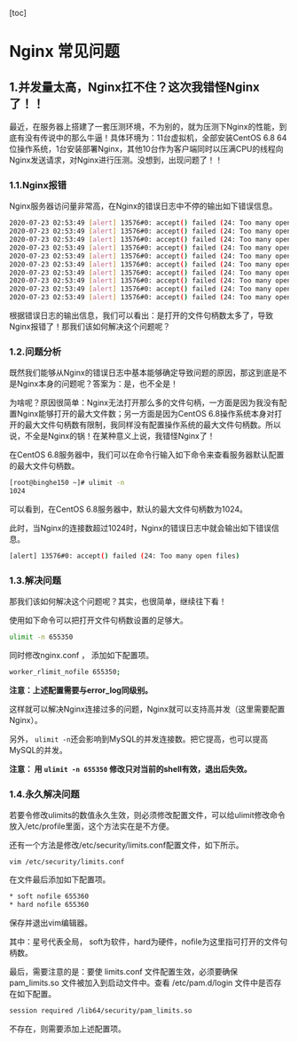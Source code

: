 [toc]



# Nginx 常见问题

## 1.并发量太高，Nginx扛不住？这次我错怪Nginx了！！

最近，在服务器上搭建了一套压测环境，不为别的，就为压测下Nginx的性能，到底有没有传说中的那么牛逼！具体环境为：11台虚拟机，全部安装CentOS 6.8 64位操作系统，1台安装部署Nginx，其他10台作为客户端同时以压满CPU的线程向Nginx发送请求，对Nginx进行压测。没想到，出现问题了！！

### 1.1.Nginx报错

Nginx服务器访问量非常高，在Nginx的错误日志中不停的输出如下错误信息。

```bash
2020-07-23 02:53:49 [alert] 13576#0: accept() failed (24: Too many open files)
2020-07-23 02:53:49 [alert] 13576#0: accept() failed (24: Too many open files)
2020-07-23 02:53:49 [alert] 13576#0: accept() failed (24: Too many open files)
2020-07-23 02:53:49 [alert] 13576#0: accept() failed (24: Too many open files)
2020-07-23 02:53:49 [alert] 13576#0: accept() failed (24: Too many open files)
2020-07-23 02:53:49 [alert] 13576#0: accept() failed (24: Too many open files)
2020-07-23 02:53:49 [alert] 13576#0: accept() failed (24: Too many open files)
2020-07-23 02:53:49 [alert] 13576#0: accept() failed (24: Too many open files)
2020-07-23 02:53:49 [alert] 13576#0: accept() failed (24: Too many open files)
2020-07-23 02:53:49 [alert] 13576#0: accept() failed (24: Too many open files)
```

根据错误日志的输出信息，我们可以看出：是打开的文件句柄数太多了，导致Nginx报错了！那我们该如何解决这个问题呢？

### 1.2.问题分析

既然我们能够从Nginx的错误日志中基本能够确定导致问题的原因，那这到底是不是Nginx本身的问题呢？答案为：是，也不全是！

为啥呢？原因很简单：Nginx无法打开那么多的文件句柄，一方面是因为我没有配置Nginx能够打开的最大文件数；另一方面是因为CentOS 6.8操作系统本身对打开的最大文件句柄数有限制，我同样没有配置操作系统的最大文件句柄数。所以说，不全是Nginx的锅！在某种意义上说，我错怪Nginx了！

在CentOS 6.8服务器中，我们可以在命令行输入如下命令来查看服务器默认配置的最大文件句柄数。

```bash
[root@binghe150 ~]# ulimit -n
1024
```

可以看到，在CentOS 6.8服务器中，默认的最大文件句柄数为1024。

此时，当Nginx的连接数超过1024时，Nginx的错误日志中就会输出如下错误信息。

```bash
[alert] 13576#0: accept() failed (24: Too many open files)
```

### 1.3.解决问题

那我们该如何解决这个问题呢？其实，也很简单，继续往下看！

使用如下命令可以把打开文件句柄数设置的足够大。

```bash
ulimit -n 655350
```

同时修改nginx.conf ， 添加如下配置项。

```bash
worker_rlimit_nofile 655350; 
```

**注意：上述配置需要与error_log同级别。**

这样就可以解决Nginx连接过多的问题，Nginx就可以支持高并发（这里需要配置Nginx）。

另外， `ulimit -n`还会影响到MySQL的并发连接数。把它提高，也可以提高MySQL的并发。

**注意： 用 `ulimit -n 655350` 修改只对当前的shell有效，退出后失效。**

### 1.4.永久解决问题

若要令修改ulimits的数值永久生效，则必须修改配置文件，可以给ulimit修改命令放入/etc/profile里面，这个方法实在是不方便。

还有一个方法是修改/etc/security/limits.conf配置文件，如下所示。

```ba
vim /etc/security/limits.conf
```

在文件最后添加如下配置项。

```bash
* soft nofile 655360
* hard nofile 655360
```

保存并退出vim编辑器。

其中：星号代表全局， soft为软件，hard为硬件，nofile为这里指可打开的文件句柄数。

最后，需要注意的是：要使 limits.conf 文件配置生效，必须要确保 pam_limits.so 文件被加入到启动文件中。查看 /etc/pam.d/login 文件中是否存在如下配置。

```bash
session required /lib64/security/pam_limits.so
```

不存在，则需要添加上述配置项。
